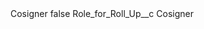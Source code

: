 <?xml version="1.0" encoding="UTF-8"?>
<CustomMetadata xmlns="http://soap.sforce.com/2006/04/metadata" xmlns:xsi="http://www.w3.org/2001/XMLSchema-instance" xmlns:xsd="http://www.w3.org/2001/XMLSchema">
    <label>Cosigner</label>
    <protected>false</protected>
    <values>
        <field>Role_for_Roll_Up__c</field>
        <value xsi:type="xsd:string">Cosigner</value>
    </values>
</CustomMetadata>
